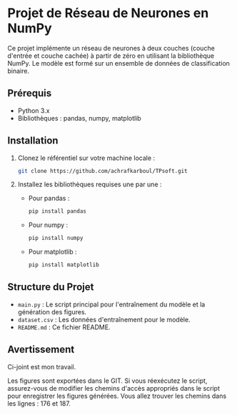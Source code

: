 # Projet de Réseau de Neurones en NumPy

Ce projet implémente un réseau de neurones à deux couches (couche d'entrée et couche cachée) à partir de zéro en utilisant la bibliothèque NumPy. Le modèle est formé sur un ensemble de données de classification binaire.

## Prérequis

- Python 3.x
- Bibliothèques : pandas, numpy, matplotlib

## Installation

1. Clonez le référentiel sur votre machine locale :

    ```bash
    git clone https://github.com/achrafkarboul/TPsoft.git
    ```

2. Installez les bibliothèques requises une par une :

    - Pour pandas :

        ```bash
        pip install pandas
        ```

    - Pour numpy :

        ```bash
        pip install numpy
        ```

    - Pour matplotlib :

        ```bash
        pip install matplotlib
        ```

## Structure du Projet

- `main.py` : Le script principal pour l'entraînement du modèle et la génération des figures.
- `dataset.csv` : Les données d'entraînement pour le modèle.
- `README.md` : Ce fichier README.

## Avertissement

Ci-joint est mon travail.

Les figures sont exportées dans le GIT. Si vous réexécutez le script, assurez-vous de modifier les chemins d'accès appropriés dans le script pour enregistrer les figures générées. Vous allez trouver les chemins dans les lignes : 176 et 187.

